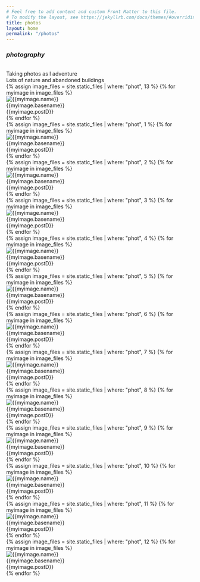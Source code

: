 ```yaml
---
# Feel free to add content and custom Front Matter to this file.
# To modify the layout, see https://jekyllrb.com/docs/themes/#overriding-theme-defaults
title: photos
layout: home
permalink: "/photos"
---
```





### *photography*



<div><br></div>
  Taking photos as I adventure<br>
  Lots of nature and abandoned buildings<br>


  
<div class="gallery-grid">
	{% assign image_files = site.static_files | where: "phot", 13 %}
	{% for myimage in image_files %}
	<div class="photo">
	    <div class="img ">
	      <img class="imgREAL " src="{{ myimage.path }}" alt="{{myimage.name}}"/>
	    </div>
		<div class="imgText imgTwoline">
		  {{myimage.basename}}<br/>
		  {{myimage.postD}}
		</div>
	</div>
	{% endfor %}
</div>  
<div class="gallery-grid">
	{% assign image_files = site.static_files | where: "phot", 1 %}
	{% for myimage in image_files %}
	<div class="photo">
	    <div class="img ">
	      <img class="imgREAL " src="{{ myimage.path }}" alt="{{myimage.name}}"/>
	    </div>
		<div class="imgText imgTwoline">
		  {{myimage.basename}}<br/>
		  {{myimage.postD}}
		</div>
	</div>
	{% endfor %}
</div>
<div class="gallery-grid">
	{% assign image_files = site.static_files | where: "phot", 2 %}
	{% for myimage in image_files %}
	<div class="photo">
	    <div class="img ">
	      <img class="imgREAL " src="{{ myimage.path }}" alt="{{myimage.name}}"/>
	    </div>
		<div class="imgText imgTwoline">
		  {{myimage.basename}}<br/>
		  {{myimage.postD}}
		</div>
	</div>
	{% endfor %}
</div>
<div class="gallery-grid">
	{% assign image_files = site.static_files | where: "phot", 3 %}
	{% for myimage in image_files %}
	<div class="photo">
	    <div class="img ">
	      <img class="imgREAL " src="{{ myimage.path }}" alt="{{myimage.name}}"/>
	    </div>
		<div class="imgText imgTwoline">
		  {{myimage.basename}}<br/>
		  {{myimage.postD}}
		</div>
	</div>
	{% endfor %}
</div>
<div class="gallery-grid">
	{% assign image_files = site.static_files | where: "phot", 4 %}
	{% for myimage in image_files %}
	<div class="photo">
	    <div class="img ">
	      <img class="imgREAL " src="{{ myimage.path }}" alt="{{myimage.name}}"/>
	    </div>
		<div class="imgText imgTwoline">
		  {{myimage.basename}}<br/>
		  {{myimage.postD}}
		</div>
	</div>
	{% endfor %}
</div>
<div class="gallery-grid">
	{% assign image_files = site.static_files | where: "phot", 5 %}
	{% for myimage in image_files %}
	<div class="photo">
	    <div class="img ">
	      <img class="imgREAL " src="{{ myimage.path }}" alt="{{myimage.name}}"/>
	    </div>
		<div class="imgText imgTwoline">
		  {{myimage.basename}}<br/>
		  {{myimage.postD}}
		</div>
	</div>
	{% endfor %}
</div>
<div class="gallery-grid">
	{% assign image_files = site.static_files | where: "phot", 6 %}
	{% for myimage in image_files %}
	<div class="photo">
	    <div class="img ">
	      <img class="imgREAL " src="{{ myimage.path }}" alt="{{myimage.name}}"/>
	    </div>
		<div class="imgText imgTwoline">
		  {{myimage.basename}}<br/>
		  {{myimage.postD}}
		</div>
	</div>
	{% endfor %}
</div>
<div class="gallery-grid">
	{% assign image_files = site.static_files | where: "phot", 7 %}
	{% for myimage in image_files %}
	<div class="photo">
	    <div class="img ">
	      <img class="imgREAL " src="{{ myimage.path }}" alt="{{myimage.name}}"/>
	    </div>
		<div class="imgText imgTwoline">
		  {{myimage.basename}}<br/>
		  {{myimage.postD}}
		</div>
	</div>
	{% endfor %}
</div>
<div class="gallery-grid">
	{% assign image_files = site.static_files | where: "phot", 8 %}
	{% for myimage in image_files %}
	<div class="photo">
	    <div class="img ">
	      <img class="imgREAL " src="{{ myimage.path }}" alt="{{myimage.name}}"/>
	    </div>
		<div class="imgText imgTwoline">
		  {{myimage.basename}}<br/>
		  {{myimage.postD}}
		</div>
	</div>
	{% endfor %}
</div>
<div class="gallery-grid">
	{% assign image_files = site.static_files | where: "phot", 9 %}
	{% for myimage in image_files %}
	<div class="photo">
	    <div class="img ">
	      <img class="imgREAL " src="{{ myimage.path }}" alt="{{myimage.name}}"/>
	    </div>
		<div class="imgText imgTwoline">
		  {{myimage.basename}}<br/>
		  {{myimage.postD}}
		</div>
	</div>
	{% endfor %}
</div>
<div class="gallery-grid">
	{% assign image_files = site.static_files | where: "phot", 10 %}
	{% for myimage in image_files %}
	<div class="photo">
	    <div class="img ">
	      <img class="imgREAL " src="{{ myimage.path }}" alt="{{myimage.name}}"/>
	    </div>
		<div class="imgText imgTwoline">
		  {{myimage.basename}}<br/>
		  {{myimage.postD}}
		</div>
	</div>
	{% endfor %}
</div>
<div class="gallery-grid">
	{% assign image_files = site.static_files | where: "phot", 11 %}
	{% for myimage in image_files %}
	<div class="photo">
	    <div class="img ">
	      <img class="imgREAL " src="{{ myimage.path }}" alt="{{myimage.name}}"/>
	    </div>
		<div class="imgText imgTwoline">
		  {{myimage.basename}}<br/>
		  {{myimage.postD}}
		</div>
	</div>
	{% endfor %}
</div>
<div class="gallery-grid">
	{% assign image_files = site.static_files | where: "phot", 12 %}
	{% for myimage in image_files %}
	<div class="photo">
	    <div class="img ">
	      <img class="imgREAL " src="{{ myimage.path }}" alt="{{myimage.name}}"/>
	    </div>
		<div class="imgText imgTwoline">
		  {{myimage.basename}}<br/>
		  {{myimage.postD}}
		</div>
	</div>
	{% endfor %}
</div>

